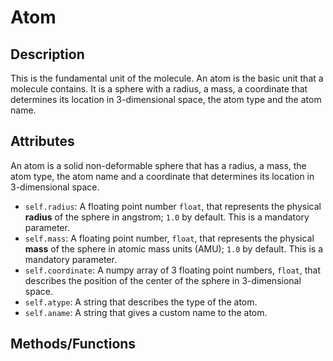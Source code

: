 # Atom

## Description

This is the fundamental unit of the molecule. An atom is the basic unit that a
molecule contains. It is a sphere with a radius, a mass, a coordinate that 
determines its location in 3-dimensional space, the atom type and the atom name.

## Attributes

An atom is a solid non-deformable sphere that has a radius, a mass, the atom 
type, the atom name and a coordinate that determines its location in
3-dimensional space.

   - `self.radius`: A floating point number `float`, that represents the 
     physical **radius** of the sphere in angstrom; `1.0` by default. This is a
     mandatory parameter.
   - `self.mass`: A floating point number, `float`, that represents the physical
     **mass** of the sphere in atomic mass units (AMU); `1.0` by default. This 
     is a mandatory parameter.
   - `self.coordinate`: A numpy array of 3 floating point numbers, `float`, that
     describes the position of the center of the sphere in 3-dimensional space.
   - `self.atype`: A string that describes the type of the atom.
   - `self.aname`: A string that gives a custom name to the atom.

## Methods/Functions